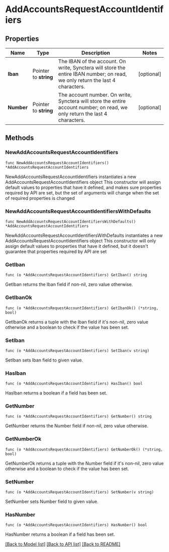 # AddAccountsRequestAccountIdentifiers

## Properties

Name | Type | Description | Notes
------------ | ------------- | ------------- | -------------
**Iban** | Pointer to **string** | The IBAN of the account. On write, Synctera will store the entire IBAN number; on read, we only return the last 4 characters.  | [optional] 
**Number** | Pointer to **string** | The account number. On write, Synctera will store the entire account number; on read, we only return the last 4 characters.  | [optional] 

## Methods

### NewAddAccountsRequestAccountIdentifiers

`func NewAddAccountsRequestAccountIdentifiers() *AddAccountsRequestAccountIdentifiers`

NewAddAccountsRequestAccountIdentifiers instantiates a new AddAccountsRequestAccountIdentifiers object
This constructor will assign default values to properties that have it defined,
and makes sure properties required by API are set, but the set of arguments
will change when the set of required properties is changed

### NewAddAccountsRequestAccountIdentifiersWithDefaults

`func NewAddAccountsRequestAccountIdentifiersWithDefaults() *AddAccountsRequestAccountIdentifiers`

NewAddAccountsRequestAccountIdentifiersWithDefaults instantiates a new AddAccountsRequestAccountIdentifiers object
This constructor will only assign default values to properties that have it defined,
but it doesn't guarantee that properties required by API are set

### GetIban

`func (o *AddAccountsRequestAccountIdentifiers) GetIban() string`

GetIban returns the Iban field if non-nil, zero value otherwise.

### GetIbanOk

`func (o *AddAccountsRequestAccountIdentifiers) GetIbanOk() (*string, bool)`

GetIbanOk returns a tuple with the Iban field if it's non-nil, zero value otherwise
and a boolean to check if the value has been set.

### SetIban

`func (o *AddAccountsRequestAccountIdentifiers) SetIban(v string)`

SetIban sets Iban field to given value.

### HasIban

`func (o *AddAccountsRequestAccountIdentifiers) HasIban() bool`

HasIban returns a boolean if a field has been set.

### GetNumber

`func (o *AddAccountsRequestAccountIdentifiers) GetNumber() string`

GetNumber returns the Number field if non-nil, zero value otherwise.

### GetNumberOk

`func (o *AddAccountsRequestAccountIdentifiers) GetNumberOk() (*string, bool)`

GetNumberOk returns a tuple with the Number field if it's non-nil, zero value otherwise
and a boolean to check if the value has been set.

### SetNumber

`func (o *AddAccountsRequestAccountIdentifiers) SetNumber(v string)`

SetNumber sets Number field to given value.

### HasNumber

`func (o *AddAccountsRequestAccountIdentifiers) HasNumber() bool`

HasNumber returns a boolean if a field has been set.


[[Back to Model list]](../README.md#documentation-for-models) [[Back to API list]](../README.md#documentation-for-api-endpoints) [[Back to README]](../README.md)


